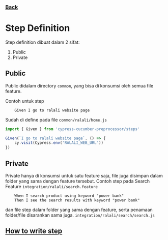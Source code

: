 ### [Back](./)

# Step Definition

Step definition dibuat dalam 2 sifat:
1. Public
2. Private

## Public
Public didalam directory `common`, yang bisa di konsumsi oleh semua file feature.

Contoh untuk step
```gherkin
    Given I go to ralali website page
```
Sudah di define pada file `common/ralali/home.js`
```js
import { Given } from 'cypress-cucumber-preprocessor/steps'

Given(`I go to ralali website page`, () => {
    cy.visit(Cypress.env('RALALI_WEB_URL'))
})
```

## Private
Private hanya di konsumsi untuk satu feature saja, file juga disimpan dalam folder yang sama dengan feature tersebut.
Contoh step pada Search Feature `integration/ralali/search.feature`
```gherkin
    When I search product using keyword "power bank"
    Then I see the search results with keyword "power bank"
```

dan file step dalam folder yang sama dengan feature, serta penamaan folder/file disarankan sama juga.
`integration/ralali/search/search.js`

## [How to write step](Write_Step.md)
